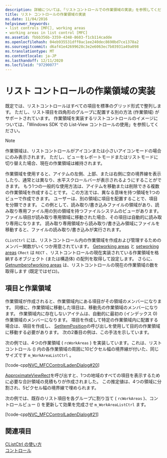 ```yaml
---
description: 詳細については、「リストコントロールでの作業領域の実装」を参照してください。
title: リスト コントロールの作業領域の実装
ms.date: 11/04/2016
helpviewer_keywords:
- list controls [MFC], working areas
- working areas in list control [MFC]
ms.assetid: fbbb356b-3359-4348-8603-f1cb114cadde
ms.openlocfilehash: 04eb935531dff0ac1ee240dec8690bd7ce1378a2
ms.sourcegitcommit: d6af41e42699628c3e2e6063ec7b03931a49a098
ms.translationtype: MT
ms.contentlocale: ja-JP
ms.lasthandoff: 12/11/2020
ms.locfileid: "97290077"
---
```

# <a name="implementing-working-areas-in-list-controls"></a>リスト コントロールの作業領域の実装

既定では、リストコントロールはすべての項目を標準のグリッド形式で整列します。 ただし、リスト項目を四角形のグループに配置する別の方法 (作業領域) がサポートされています。 作業領域を実装するリストコントロールのイメージについては、「Windows SDK での List-View コントロールの使用」を参照してください。

> [!NOTE]
> 作業領域は、リストコントロールがアイコンまたは小さいアイコンモードの場合にのみ表示されます。 ただし、ビューをレポートモードまたはリストモードに切り替えた場合、現在の作業領域は維持されます。

作業領域を使用すると、アイテムの左側、上部、または右側に空の境界線を表示したり、通常とは異なり、水平スクロールバーが表示されるようにすることができます。 もう1つの一般的な使用方法は、アイテムを移動または削除できる複数の作業領域を作成することです。 この方法では、異なる意味を持つ領域を1つのビューで作成できます。 ユーザーは、別の領域に項目を配置することで、項目を分類できます。 この例として、読み取り/書き込みファイルの領域があり、読み取り専用ファイル用の別の領域を持つファイルシステムのビューがあります。 ファイル項目が読み取り専用領域に移動された場合、その項目は自動的に読み取り専用になります。 読み取り専用領域から読み取り/書き込み領域にファイルを移動すると、ファイルの読み取り/書き込みが実行されます。

`CListCtrl` には、リストコントロール内の作業領域を作成および管理するためのメンバー関数がいくつか用意されています。 [Getworking areas](reference/clistctrl-class.md#getworkareas) と [setworking areas](reference/clistctrl-class.md#setworkareas) `CRect` は `RECT` 、リストコントロールの現在実装されている作業領域を格納するオブジェクト (または構造体) の配列を取得して設定します。 さらに、 [Getnumberofworking areas](reference/clistctrl-class.md#getnumberofworkareas) は、リストコントロールの現在の作業領域の数を取得します (既定ではゼロ)。

## <a name="items-and-working-areas"></a>項目と作業領域

作業領域が作成されると、作業領域内にある項目がその領域のメンバーになります。 同様に、作業領域に移動した項目は、移動先の作業領域のメンバーになります。 作業領域内に存在しないアイテムは、自動的に最初の (インデックス 0) 作業領域のメンバーになります。 項目を作成して特定の作業領域内に配置する場合は、項目を作成し、 [SetItemPosition](reference/clistctrl-class.md#setitemposition)の呼び出しを使用して目的の作業領域に移動する必要があります。 次の2番目の例は、この手法を示しています。

次の例では、4つの作業領域 ( `rcWorkAreas` ) を実装しています。これは、リストコントロール () 内の各作業領域の周囲に10ピクセル幅の境界線が付いた、同じサイズです `m_WorkAreaListCtrl` 。

[!code-cpp[NVC_MFCControlLadenDialog#20](codesnippet/cpp/implementing-working-areas-in-list-controls_1.cpp)]

[ApproximateViewRect](reference/clistctrl-class.md#approximateviewrect)を呼び出すと、1つの地域のすべての項目を表示するために必要な合計領域の見積もりが作成されました。 この推定値は、4つの領域に分割され、5ピクセル幅の境界線で埋められます。

次の例では、既存のリスト項目を各グループに割り当て ( `rcWorkAreas` )、コントロールビュー () を更新して効果を完成させ `m_WorkAreaListCtrl` ます。

[!code-cpp[NVC_MFCControlLadenDialog#21](codesnippet/cpp/implementing-working-areas-in-list-controls_2.cpp)]

## <a name="see-also"></a>関連項目

[CListCtrl の使い方](using-clistctrl.md)<br/>
[コントロール](controls-mfc.md)
